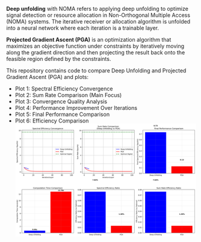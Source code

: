 **Deep unfolding** with NOMA refers to applying deep unfolding to optimize signal detection or resource allocation in Non-Orthogonal Multiple Access (NOMA) systems. The iterative receiver or allocation algorithm  is unfolded into a neural network where each iteration is a trainable layer. 

**Projected Gradient Ascent (PGA)** is an optimization algorithm that maximizes an objective function under constraints by iteratively moving along the gradient direction and then projecting the result back onto the feasible region defined by the constraints.

This repository contains code to compare Deep Unfolding and Projected Gradient Ascent (PGA) and plots:
- Plot 1: Spectral Efficiency Convergence
- Plot 2: Sum Rate Comparison (Main Focus)
- Plot 3: Convergence Quality Analysis
- Plot 4: Performance Improvement Over Iterations
- Plot 5: Final Performance Comparison
- Plot 6: Efficiency Comparison
![Comparison Plot](DUNvsPGA.png)
